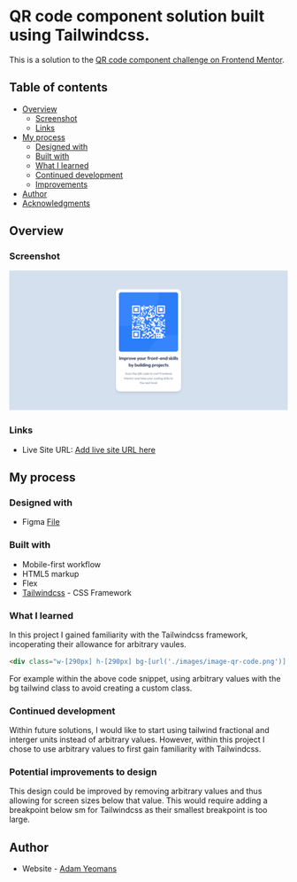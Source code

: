 # QR code component solution built using Tailwindcss.

This is a solution to the [QR code component challenge on Frontend Mentor](https://www.frontendmentor.io/challenges/qr-code-component-iux_sIO_H).

## Table of contents

- [Overview](#overview)
  - [Screenshot](#screenshot)
  - [Links](#links)
- [My process](#my-process)
  - [Designed with](#designed-with)
  - [Built with](#built-with)
  - [What I learned](#what-i-learned)
  - [Continued development](#continued-development)
  - [Improvements](#potential-improvements-to-design)
- [Author](#author)
- [Acknowledgments](#acknowledgments)

## Overview

### Screenshot

![](./Screenshot.png)

### Links

- Live Site URL: [Add live site URL here](https://your-live-site-url.com)

## My process

### Designed with

- Figma [File](https://www.figma.com/file/zDwNJtoCKMe3nTmcpX3yPp/qr-code?node-id=0%3A1)

### Built with

- Mobile-first workflow
- HTML5 markup
- Flex
- [Tailwindcss](https://tailwindcss.com/) - CSS Framework

### What I learned

In this project I gained familiarity with the Tailwindcss framework, incoperating their allowance for arbitrary vaules.

```html
<div class="w-[290px] h-[290px] bg-[url('./images/image-qr-code.png')] rounded-[10px] bg-cover"></div>
```

For example within the above code snippet, using arbitrary values with the bg tailwind class to avoid creating a custom class.

### Continued development

Within future solutions, I would like to start using tailwind fractional and interger units instead of arbitrary values. However, within this project I chose to use arbitrary values to first gain familiarity with Tailwindcss.

### Potential improvements to design

This design could be improved by removing arbitrary values and thus allowing for screen sizes below that value. This would require adding a breakpoint below sm for Tailwindcss as their smallest breakpoint is too large.

## Author

- Website - [Adam Yeomans](https://adamyeomans.me/)